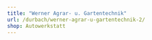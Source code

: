 ```yaml
---
title: "Werner Agrar- u. Gartentechnik"
url: /durbach/werner-agrar-u-gartentechnik-2/
shop: Autowerkstatt
---
```

